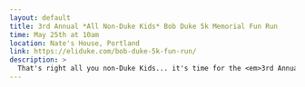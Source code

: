 ```yaml
---
layout: default
title: 3rd Annual *All Non-Duke Kids* Bob Duke 5k Memorial Fun Run
time: May 25th at 10am
location: Nate's House, Portland
link: https://eliduke.com/bob-duke-5k-fun-run/
description: >
  That's right all you non-Duke Kids... it's time for the <em>3rd Annual All Non-Duke Kids Bob Duke 5k Memorial Fun Run</em>! It has become such a wonderful springtime tradition for us, and we would love for you to join in the celebration. :)
---
```

